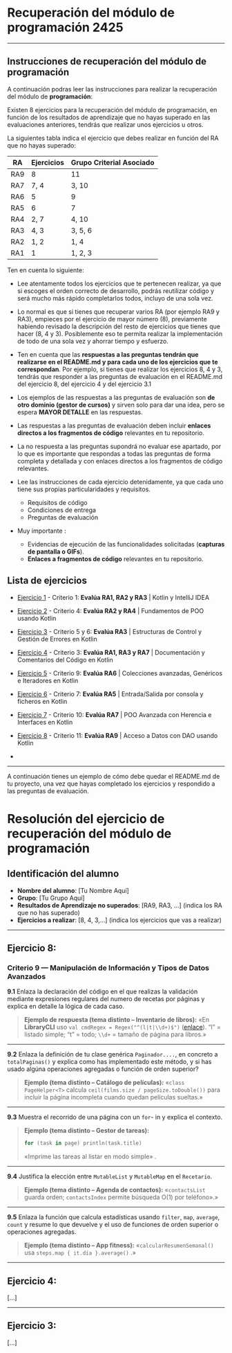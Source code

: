 # Recuperación del módulo de programación 2425

---
## Instrucciones de recuperación del módulo de programación

A continuación podras leer las instrucciones para realizar la recuperación del módulo de **programación**:

Existen 8 ejercicios para la recuperación del módulo de programación, en función de los resultados de aprendizaje que no hayas superado en las evaluaciones anteriores, tendrás que realizar unos ejercicios u otros.

La siguientes tabla indica el ejercicio que debes realizar en función del RA que no hayas superado:

| RA   | Ejercicios | Grupo Criterial Asociado  |
|------|------------|---------------------------|
| RA9  | 8          | 11                        |
| RA7  | 7, 4       | 3, 10                     |
| RA6  | 5          | 9                         |
| RA5  | 6          | 7                         |
| RA4  | 2, 7       | 4, 10                     |
| RA3  | 4, 3       | 3, 5, 6                   |
| RA2  | 1, 2       | 1, 4                      |
| RA1  | 1          | 1, 2, 3                   |

Ten en cuenta lo siguiente:

- Lee atentamente todos los ejercicios que te pertenecen realizar, ya que si escoges el orden correcto de desarrollo, podrás reutilizar código y será mucho más rápido completarlos todos, incluyo de una sola vez.

- Lo normal es que si tienes que recuperar varios RA (por ejemplo RA9 y RA3), empieces por el ejercicio de mayor número (8), previamente habiendo revisado la descripción del resto de ejercicios que tienes que hacer (8, 4 y 3). Posiblemente eso te permita realizar la implementación de todo de una sola vez y ahorrar tiempo y esfuerzo. 

- Ten en cuenta que las **respuestas a las preguntas tendrán que realizarse en el README.md y para cada uno de los ejercicios que te correspondan**. Por ejemplo, si tienes que realizar los ejercicios 8, 4 y 3, tendrás que responder a las preguntas de evaluación en el README.md del ejercicio 8, del ejercicio 4 y del ejercicio 3.1 

- Los ejemplos de las respuestas a las preguntas de evaluación son **de otro dominio (gestor de cursos)** y sirven solo para dar una idea, pero se espera **MAYOR DETALLE** en las respuestas.

- Las respuestas a las preguntas de evaluación deben incluir **enlaces directos a los fragmentos de código** relevantes en tu repositorio.

- La no respuesta a las preguntas supondrá no evaluar ese apartado, por lo que es importante que respondas a todas las preguntas de forma completa y detallada y con enlaces directos a los fragmentos de código relevantes.

- Lee las instrucciones de cada ejercicio detenidamente, ya que cada uno tiene sus propias particularidades y requisitos.
    - Requisitos de código
    - Condiciones de entrega
    - Preguntas de evaluación

- Muy importante : 
    - Evidencias de ejecución de las funcionalidades solicitadas (**capturas de pantalla o GIFs**).
    - **Enlaces a fragmentos de código** relevantes en tu repositorio.

## Lista de ejercicios
* [Ejercicio 1](1.md) - Criterio 1: **Evalúa RA1, RA2 y RA3** | Kotlin y IntelliJ IDEA   
* [Ejercicio 2](2.md) - Criterio 4: **Evalúa RA2 y RA4** | Fundamentos de POO usando Kotlin    
* [Ejercicio 3](3.md) - Criterio 5 y 6: **Evalúa RA3** |  Estructuras de Control y Gestión de Errores en Kotlin
* [Ejercicio 4](4.md) - Criterio 3: **Evalúa RA1, RA3 y RA7** | Documentación y Comentarios del Código en Kotlin
* [Ejercicio 5](5.md) - Criterio 9: **Evalúa RA6** | Colecciones avanzadas, Genéricos e Iteradores en Kotlin
* [Ejercicio 6](6.md) - Criterio 7: **Evalúa RA5** | Entrada/Salida por consola y ficheros en Kotlin
* [Ejercicio 7](7.md) - Criterio 10: **Evalúa RA7** | POO Avanzada con Herencia e Interfaces en Kotlin
* [Ejercicio 8](8.md) - Criterio 11: **Evalúa RA9** | Acceso a Datos con DAO usando Kotlin

* 


---
A continuación tienes un ejemplo de cómo debe quedar el README.md de tu proyecto, una vez que hayas completado los ejercicios y respondido a las preguntas de evaluación.

# Resolución del ejercicio de recuperación del módulo de programación

## Identificación del alumno

- **Nombre del alumno**: [Tu Nombre Aquí]    
- **Grupo**: [Tu Grupo Aquí]    
- **Resultados de Aprendizaje no superados**: [RA9, RA3, ...] (indica los RA que no has superado)    
- **Ejercicios a realizar**: [8, 4, 3,...] (indica los ejercicios que vas a realizar)    

---

## Ejercicio 8:

### Criterio 9 — Manipulación de Información y Tipos de Datos Avanzados

**9.1** Enlaza la declaración del código en el que realizas la validación mediante expresiones regulares del numero de recetas por páginas y explica en detalle la lógica de cada caso.

> **Ejemplo de respuesta (tema distinto – Inventario de libros):**
> «En **LibraryCLI** uso `val cmdRegex = Regex("^(l|t|\\d+)$")` ([enlace](https://github.com/.../Menu.kt#L40-L45)). “l” = listado simple; “t” = todo; `\\d+` = tamaño de página para libros.»

---

**9.2** Enlaza la definición de tu clase genérica `Paginador....`, en concreto a  `totalPaginas()` y explica como has implementado este método, y si has usado algúna operaciones agregadas o función de orden superior?

> **Ejemplo (tema distinto – Catálogo de películas):**
> «`class PageHelper<T>`  calcula `ceil(films.size / pageSize.toDouble())` para incluir la página incompleta cuando quedan películas sueltas.»


---

**9.3** Muestra el recorrido de una página con un `for`- in y explica el contexto.

> **Ejemplo (tema distinto – Gestor de tareas):**
>
> ```kotlin
> for (task in page) println(task.title)
> ```
>
> «Imprime las tareas al listar en modo simple» .


---

**9.4** Justifica la elección entre `MutableList` y `MutableMap` en el `Recetario`.

> **Ejemplo (tema distinto – Agenda de contactos):**
> «`contactsList` guarda orden; `contactsIndex` permite búsqueda O(1) por teléfono».»


---

**9.5** Enlaza la función que calcula estadísticas usando `filter`, `map`, `average`, `count` y resume lo que devuelve y el uso de funciones de orden superior o operaciones agregadas.

> **Ejemplo (tema distinto – App fitness):**
> «`calcularResumenSemanal()` usa `steps.map { it.día }.average()` .»


---

## Ejercicio 4:

[...]

---

## Ejercicio 3:

[...]
